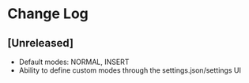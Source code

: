 # Change Log

## \[Unreleased]

- Default modes: NORMAL, INSERT
- Ability to define custom modes through the settings.json/settings UI
